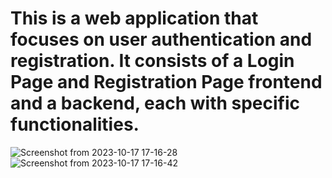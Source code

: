# This  is a web application that focuses on user authentication and registration. It consists of a Login Page and Registration Page frontend and a backend, each with specific functionalities.

![Screenshot from 2023-10-17 17-16-28](https://github.com/SainiAditya1/MERN_AUTH/assets/114948505/bf48ccdc-62ae-479f-b157-3c9f87076bb4)
![Screenshot from 2023-10-17 17-16-42](https://github.com/SainiAditya1/MERN_AUTH/assets/114948505/9dd5ea28-7355-4748-b4c5-d2f6caf5ca56)
